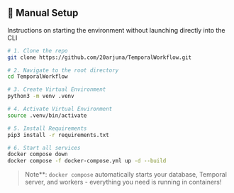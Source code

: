 ## 🚀 Manual Setup

Instructions on starting the environment without launching directly into the CLI

```bash
# 1. Clone the repo
git clone https://github.com/20arjuna/TemporalWorkflow.git

# 2. Navigate to the root directory
cd TemporalWorkflow

# 3. Create Virtual Environment
python3 -m venv .venv

# 4. Activate Virtual Environment
source .venv/bin/activate

# 5. Install Requirements
pip3 install -r requirements.txt

# 6. Start all services
docker compose down
docker compose -f docker-compose.yml up -d --build
```

> Note**: `docker compose` automatically starts your database, Temporal server, and workers - everything you need is running in containers!
